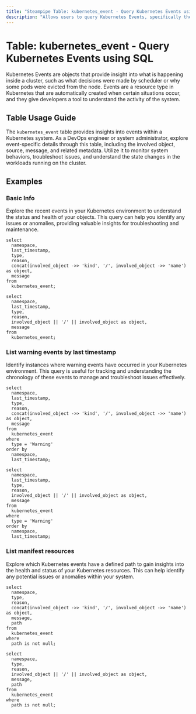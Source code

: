 ```yaml
---
title: "Steampipe Table: kubernetes_event - Query Kubernetes Events using SQL"
description: "Allows users to query Kubernetes Events, specifically the details of events occurring within a Kubernetes system, providing insights into system behaviors and potential issues."
---
```


# Table: kubernetes_event - Query Kubernetes Events using SQL

Kubernetes Events are objects that provide insight into what is happening inside a cluster, such as what decisions were made by scheduler or why some pods were evicted from the node. Events are a resource type in Kubernetes that are automatically created when certain situations occur, and they give developers a tool to understand the activity of the system.

## Table Usage Guide

The `kubernetes_event` table provides insights into events within a Kubernetes system. As a DevOps engineer or system administrator, explore event-specific details through this table, including the involved object, source, message, and related metadata. Utilize it to monitor system behaviors, troubleshoot issues, and understand the state changes in the workloads running on the cluster.

## Examples

### Basic Info
Explore the recent events in your Kubernetes environment to understand the status and health of your objects. This query can help you identify any issues or anomalies, providing valuable insights for troubleshooting and maintenance.

```sql+postgres
select
  namespace,
  last_timestamp,
  type,
  reason,
  concat(involved_object ->> 'kind', '/', involved_object ->> 'name') as object,
  message
from
  kubernetes_event;
```

```sql+sqlite
select
  namespace,
  last_timestamp,
  type,
  reason,
  involved_object || '/' || involved_object as object,
  message
from
  kubernetes_event;
```

### List warning events by last timestamp
Identify instances where warning events have occurred in your Kubernetes environment. This query is useful for tracking and understanding the chronology of these events to manage and troubleshoot issues effectively.

```sql+postgres
select
  namespace,
  last_timestamp,
  type,
  reason,
  concat(involved_object ->> 'kind', '/', involved_object ->> 'name') as object,
  message
from
  kubernetes_event
where
  type = 'Warning'
order by
  namespace,
  last_timestamp;
```

```sql+sqlite
select
  namespace,
  last_timestamp,
  type,
  reason,
  involved_object || '/' || involved_object as object,
  message
from
  kubernetes_event
where
  type = 'Warning'
order by
  namespace,
  last_timestamp;
```

### List manifest resources
Explore which Kubernetes events have a defined path to gain insights into the health and status of your Kubernetes resources. This can help identify any potential issues or anomalies within your system.

```sql+postgres
select
  namespace,
  type,
  reason,
  concat(involved_object ->> 'kind', '/', involved_object ->> 'name') as object,
  message,
  path
from
  kubernetes_event
where
  path is not null;
```

```sql+sqlite
select
  namespace,
  type,
  reason,
  involved_object || '/' || involved_object as object,
  message,
  path
from
  kubernetes_event
where
  path is not null;
```